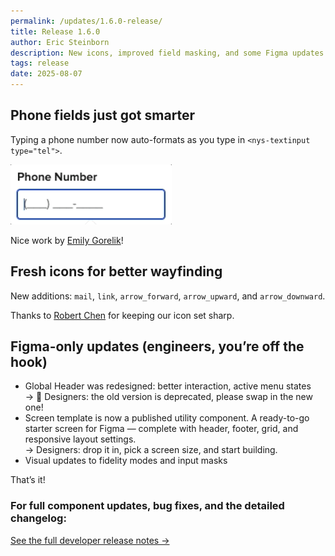```yaml
---
permalink: /updates/1.6.0-release/
title: Release 1.6.0 
author: Eric Steinborn
description: New icons, improved field masking, and some Figma updates.
tags: release
date: 2025-08-07
---
```


## Phone fields just got smarter
Typing a phone number now auto-formats as you type in `<nys-textinput type="tel">`.


![GIF of a form field typing out a well-formatted phone number](../../assets/i/2025/telephone-input-mask.gif)

Nice work by [Emily Gorelik](https://github.com/emilygorelik)!

## Fresh icons for better wayfinding
New additions: `mail`, `link`, `arrow_forward`, `arrow_upward`, and `arrow_downward`.  

Thanks to [Robert Chen](https://github.com/novacat35) for keeping our icon set sharp.

## Figma-only updates (engineers, you’re off the hook)

- Global Header was redesigned: better interaction, active menu states  
    → 🚨 Designers: the old version is deprecated, please swap in the new one!
- Screen template is now a published utility component. A ready-to-go starter screen for Figma — complete with header, footer, grid, and responsive layout settings.  
    → Designers: drop it in, pick a screen size, and start building.
- Visual updates to fidelity modes and input masks

That’s it!

  
### For full component updates, bug fixes, and the detailed changelog:  
[See the full developer release notes →](https://github.com/ITS-HCD/nysds/releases/tag/v1.6.0 "https://github.com/its-hcd/nysds/releases/tag/v1.6.0")